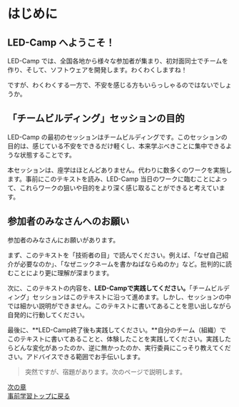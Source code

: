 # はじめに

## LED-Camp へようこそ！
LED-Camp では、全国各地から様々な参加者が集まり、初対面同士でチームを作り、そして、ソフトウェアを開発します。わくわくしますね！

ですが、わくわくする一方で、不安を感じる方もいらっしゃるのではないでしょうか。

## 「チームビルディング」セッションの目的
LED-Camp の最初のセッションはチームビルディングです。このセッションの目的は、感じている不安をできるだけ軽くし、本来学ぶべきことに集中できるような状態することです。

本セッションは、座学はほとんどありません。代わりに数多くのワークを実施します。事前にこのテキストを読み、LED-Camp 当日のワークに臨むことによって、これらワークの狙いや目的をより深く感じ取ることができると考えています。

## 参加者のみなさんへのお願い
参加者のみなさんにお願いがあります。

まず、このテキストを「技術者の目」で読んでください。例えば、「なぜ自己紹介が必要なのか」、「なぜニックネームを書かねばならぬのか」など。批判的に読むことにより更に理解が深まります。

次に、このテキストの内容を、**LED-Campで実践してください。**「チームビルディング」セッションはこのテキストに沿って進めます。しかし、セッションの中では細かい説明ができません。このテキストに書いてあることを思い出しながら自発的に行動してください。

最後に、**LED-Camp終了後も実践してください。**自分のチーム（組織）でこのテキストに書いてあることと、体験したことを実践してください。実践したらどんな変化があったのか、逆に無かったのか、実行委員にこっそり教えてください。アドバイスできる範囲でお手伝いします。

> 突然ですが、宿題があります。次のページで説明します。

 [次の章](team_introwork.md)  
 [事前学習トップに戻る](../../pre_learning/index.md)  